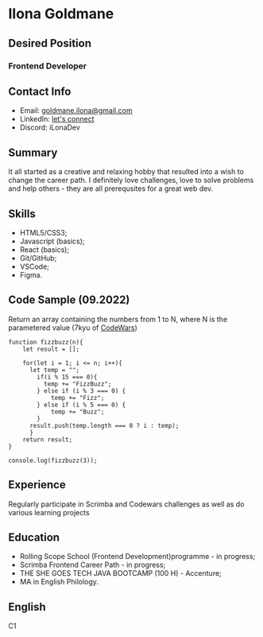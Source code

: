 # Ilona Goldmane
## Desired Position 
### Frontend Developer
## Contact Info
- Email: goldmane.ilona@gmail.com
- LinkedIn: [let's connect](https://www.linkedin.com/in/ilona-goldmane/)
- Discord: iLonaDev
## Summary
It all started as a creative and relaxing hobby that resulted into a wish to change the career path. I definitely love challenges, love to solve problems and help others - they are all prerequsites for a great web dev.
## Skills
- HTML5/CSS3;
- Javascript (basics);
- React (basics);
- Git/GitHub;
- VSCode;
- Figma.
## Code Sample (09.2022)
Return an array containing the numbers from 1 to N, where N is the parametered value (7kyu of [CodeWars](https://www.codewars.com/))
```
function fizzbuzz(n){
    let result = [];
    
    for(let i = 1; i <= n; i++){
      let temp = "";
        if(i % 15 === 0){
          temp += "FizzBuzz";
        } else if (i % 3 === 0) {
            temp += "Fizz";
        } else if (i % 5 === 0) {
            temp += "Buzz";
        }
      result.push(temp.length === 0 ? i : temp);
      }
    return result;
}

console.log(fizzbuzz(3));
```
## Experience
Regularly participate in Scrimba and Codewars challenges as well as do various learning projects
## Education
- Rolling Scope School (Frontend Development)programme - in progress;
- Scrimba Frontend Career Path - in progress;
- THE SHE GOES TECH JAVA BOOTCAMP (100 H) - Accenture;
- MA in English Philology.
## English
C1

